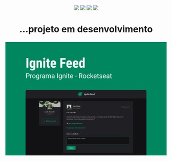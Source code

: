 <p align="center">
  <img src="https://sonarcloud.io/api/project_badges/measure?project=moutinhofuturedev_Ignite-Feed&metric=alert_status">
  
  <img src="https://sonarcloud.io/api/project_badges/measure?project=moutinhofuturedev_Ignite-Feed&metric=ncloc">

  <img src="https://sonarcloud.io/api/project_badges/measure?project=moutinhofuturedev_Ignite-Feed&metric=bugs">
  
  <img src="https://sonarcloud.io/api/project_badges/measure?project=moutinhofuturedev_Ignite-Feed&metric=vulnerabilities">
</p>
<h1 align="center">...projeto em desenvolvimento</h1>

<h3 align="center">
  <img alt="Ignite Feed" src=".github/Capa.png" width="560px">
</h3>
